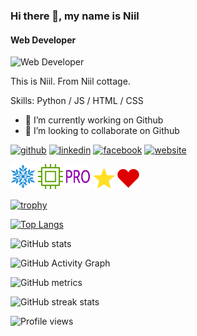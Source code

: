### Hi there 👋, my name is Niil
#### Web Developer
![Web Developer](https://www.facebook.com/NiiL3476)

This is Niil. From Niil cottage. 

Skills: Python / JS / HTML / CSS

- 🔭 I’m currently working on Github 
- 👯 I’m looking to collaborate on Github 


[<img src='https://cdn.jsdelivr.net/npm/simple-icons@3.0.1/icons/github.svg' alt='github' height='40'>](https://github.com/NiiL3476)  [<img src='https://cdn.jsdelivr.net/npm/simple-icons@3.0.1/icons/linkedin.svg' alt='linkedin' height='40'>](https://www.linkedin.com/in/NiiL3476/)  [<img src='https://cdn.jsdelivr.net/npm/simple-icons@3.0.1/icons/facebook.svg' alt='facebook' height='40'>](https://www.facebook.com/NiiL3476)  [<img src='https://cdn.jsdelivr.net/npm/simple-icons@3.0.1/icons/icloud.svg' alt='website' height='40'>](https://github.com/NiiL3476)  

<a href='https://archiveprogram.github.com/'><img src='https://raw.githubusercontent.com/acervenky/animated-github-badges/master/assets/acbadge.gif' width='40' height='40'></a> <a href='https://docs.github.com/en/developers'><img src='https://raw.githubusercontent.com/acervenky/animated-github-badges/master/assets/devbadge.gif' width='40' height='40'></a> <a href='https://github.com/pricing'><img src='https://raw.githubusercontent.com/acervenky/animated-github-badges/master/assets/pro.gif' width='40' height='40'></a> <a href='https://stars.github.com/'><img src='https://raw.githubusercontent.com/acervenky/animated-github-badges/master/assets/starbadge.gif' width='35' height='35'></a> <a href='https://docs.github.com/en/github/supporting-the-open-source-community-with-github-sponsors'><img src='https://raw.githubusercontent.com/acervenky/animated-github-badges/master/assets/sponsorbadge.gif' width='35' height='35'></a> 

[![trophy](https://github-profile-trophy.vercel.app/?username=NiiL3476)](https://github.com/ryo-ma/github-profile-trophy)

[![Top Langs](https://github-readme-stats.vercel.app/api/top-langs/?username=NiiL3476)](https://github.com/anuraghazra/github-readme-stats)

![GitHub stats](https://github-readme-stats.vercel.app/api?username=NiiL3476&show_icons=true&count_private=true)  

![GitHub Activity Graph](https://activity-graph.herokuapp.com/graph?username=NiiL3476)  

![GitHub metrics](https://metrics.lecoq.io/NiiL3476)  

![GitHub streak stats](https://github-readme-streak-stats.herokuapp.com/?user=NiiL3476)  

![Profile views](https://gpvc.arturio.dev/NiiL3476)
